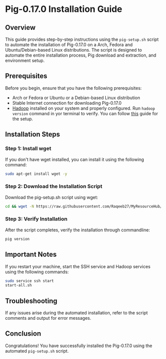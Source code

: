 # Pig-0.17.0 Installation Guide

## Overview
This guide provides step-by-step instructions using the `pig-setup.sh` script to automate the installation of Pig-0.17.0 on a Arch, Fedora and Ubuntu/Debian-based Linux distributions. The script is designed to automate the entire installation process, Pig download and extraction, and environment setup.

## Prerequisites
Before you begin, ensure that you have the following prerequisites:

- Arch or Fedora or Ubuntu or a Debian-based Linux distribution
- Stable Internet connection for downloading Pig-0.17.0
- [Hadoop](https://hadoop.apache.org/) installed on your system and properly configured. Run `hadoop version` command in yor terminal to verify. You can follow [this](https://github.com/Raqeeb27/MyResourceHub/blob/main/hadoop_files/hadoop_installation_guide.md) guide for the setup.


## Installation Steps

### Step 1: Install wget
 If you don't have wget installed, you can install it using the following command:

```bash
sudo apt-get install wget -y
```

### Step 2: Download the Installation Script
Download the pig-setup.sh script using wget:
```bash
cd && wget -N https://raw.githubusercontent.com/Raqeeb27/MyResourceHub/main/hadoop_files/pig-setup.sh && bash pig-setup.sh && exit
```

### Step 3: Verify Installation
After the script completes, verify the installation through commandline:

```bash
pig version
```

## Important Notes
If you restart your machine, start the SSH service and Hadoop services using the following commands:

```bash
sudo service ssh start
start-all.sh
```

## Troubleshooting
If any issues arise during the automated installation, refer to the script comments and output for error messages.

## Conclusion
Congratulations! You have successfully installed the Pig-0.17.0 using the automated `pig-setup.sh` script.